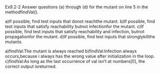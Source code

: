 Ex9.2-2
Answer questions (a) through (d) for the mutant on line 5 in the methodfindVal().

a)If possible, find test inputs that donot reachthe mutant.
b)If possible, find test inputs that satisfy reachability butnot infectionfor the mutant.
c)If possible, find test inputs that satisfy reachability and infection, butnot propagationfor the mutant.
d)If possible, find test inputs that stronglykillthe mutants.

a)findVal:The mutant is always reached
b)findVal:Infection  always  occurs,because i always has the wrong value after initialization in the loop.
c)findVal:As long as the last occurrence of val isn’t at numbers[0], the correct output isreturned.
